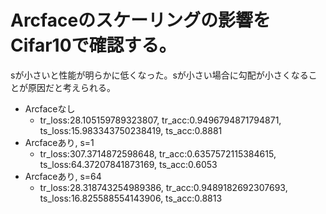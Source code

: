 # Arcfaceのスケーリングの影響をCifar10で確認する。
sが小さいと性能が明らかに低くなった。sが小さい場合に勾配が小さくなることが原因だと考えられる。
- Arcfaceなし
  - tr_loss:28.105159789323807, tr_acc:0.9496794871794871, ts_loss:15.983343750238419, ts_acc:0.8881
- Arcfaceあり, s=1
  - tr_loss:307.3714872598648, tr_acc:0.6357572115384615, ts_loss:64.37207841873169, ts_acc:0.6053
- Arcfaceあり, s=64
  - tr_loss:28.318743254989386, tr_acc:0.9489182692307693, ts_loss:16.825588554143906, ts_acc:0.8813
